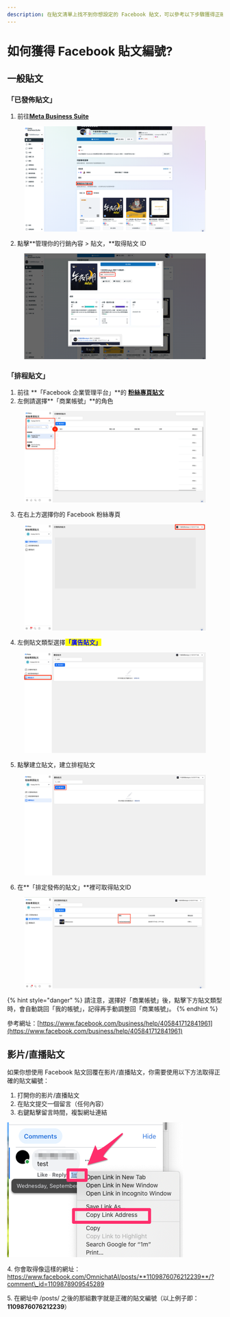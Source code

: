 ```yaml
---
description: 在貼文清單上找不到你想設定的 Facebook 貼文，可以參考以下步驟獲得正確的 Facebook 貼文編號
---
```


# 如何獲得 Facebook 貼文編號?

## 一般貼文

### 「已發佈貼文」

1. 前往[**Meta Business Suite**](https://business.facebook.com/latest/home?nav\_ref=bm\_flyout\_menu\&entry\_exp=jorxqhodyt\&nav\_source=flyout\_menu\&nav\_id=3101504572)

<figure><img src="../../../.gitbook/assets/中文版.png" alt=""><figcaption></figcaption></figure>

2. 點擊**管理你的行銷內容 > 貼文，**取得貼文 ID

<figure><img src="../../../.gitbook/assets/截圖 2023-03-27 下午12.25.41.png" alt=""><figcaption></figcaption></figure>



### 「排程貼文」

1. 前往 **「Facebook 企業管理平台」**的 [**粉絲專頁貼文**](https://business.facebook.com/content\_management/)
2. 左側請選擇**「商業帳號」**的角色

<figure><img src="../../../.gitbook/assets/截圖 2023-01-10 上午11.11.31.png" alt=""><figcaption></figcaption></figure>

3. 在右上方選擇你的 Facebook 粉絲專頁

<figure><img src="../../../.gitbook/assets/截圖 2023-03-27 上午11.42.44.png" alt=""><figcaption></figcaption></figure>

4. 左側貼文類型選擇<mark style="color:blue;">**「廣告貼文」**</mark>

<figure><img src="../../../.gitbook/assets/截圖 2023-03-27 上午11.30.01 (1).png" alt=""><figcaption></figcaption></figure>

5. 點擊建立貼文，建立排程貼文

<figure><img src="../../../.gitbook/assets/截圖 2023-03-27 上午11.36.12.png" alt=""><figcaption></figcaption></figure>

6. 在**「排定發佈的貼文」**裡可取得貼文ID

<figure><img src="../../../.gitbook/assets/截圖 2023-01-10 上午11.21.39.png" alt=""><figcaption></figcaption></figure>

{% hint style="danger" %}
請注意，選擇好「商業帳號」後，點擊下方貼文類型時，會自動跳回「我的帳號」，記得再手動調整回「商業帳號」。
{% endhint %}



參考網址：[https://www.facebook.com/business/help/405841712841961](https://www.facebook.com/business/help/405841712841961)

## 影片/直播貼文

如果你想使用 Facebook 貼文回覆在影片/直播貼文，你需要使用以下方法取得正確的貼文編號：

1. 打開你的影片/直播貼文
2. 在貼文提交一個留言（任何內容）
3. 右鍵點擊留言時間，複製網址連結

![](../../../.gitbook/assets/fb-post-id-video.png)

4\. 你會取得像這樣的網址：https://www.facebook.com/OmnichatAI/posts/**1109876076212239**/?comment\_id=1109878909545289

5\. 在網址中 /posts/ 之後的那組數字就是正確的貼文編號（以上例子即： **1109876076212239**）





